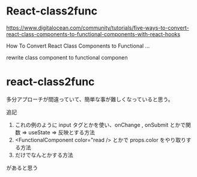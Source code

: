 # React-class2func

https://www.digitalocean.com/community/tutorials/five-ways-to-convert-react-class-components-to-functional-components-with-react-hooks

How To Convert React Class Components to Functional ...

rewrite class component to functional componen

# react-class2func

多分アプローチが間違っていて、簡単な事が難しくなっていると思う。

追記
1. これの例のように input タグとかを使い、onChange , onSubmit とかで関数 => useState => 反映とする方法
2. <FunctionalComponent color="read /> とかで props.color をやり取りする方法
3. <div></div> だけでなんとかする方法
があると思う


